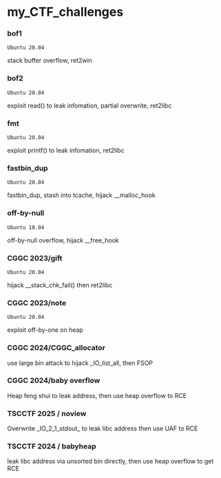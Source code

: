 # my_CTF_challenges

### bof1
```
Ubuntu 20.04
```
stack buffer overflow, ret2win

### bof2
```
Ubuntu 20.04
```
exploit read() to leak infomation, partial overwrite, ret2libc

### fmt
```
Ubuntu 20.04
```
exploit printf() to leak infomation, ret2libc

### fastbin_dup
```
Ubuntu 20.04
```
fastbin_dup, stash into tcache, hijack __malloc_hook

### off-by-null
```
Ubuntu 18.04
```
off-by-null overflow, hijack __free_hook

### CGGC 2023/gift
```
Ubuntu 20.04
```
hijack __stack_chk_fail() then ret2libc

### CGGC 2023/note
```
Ubuntu 20.04
```
exploit off-by-one on heap

### CGGC 2024/CGGC_allocator
use large bin attack to hijack _IO_list_all, then FSOP

### CGGC 2024/baby overflow
Heap feng shui to leak address, then use heap overflow to RCE

### TSCCTF 2025 / noview
Overwrite \_IO_2_1_stdout_ to leak libc address then use UAF to RCE
### TSCCTF 2024 / babyheap
leak libc address via unsorted bin directly, then use heap overflow to get RCE
